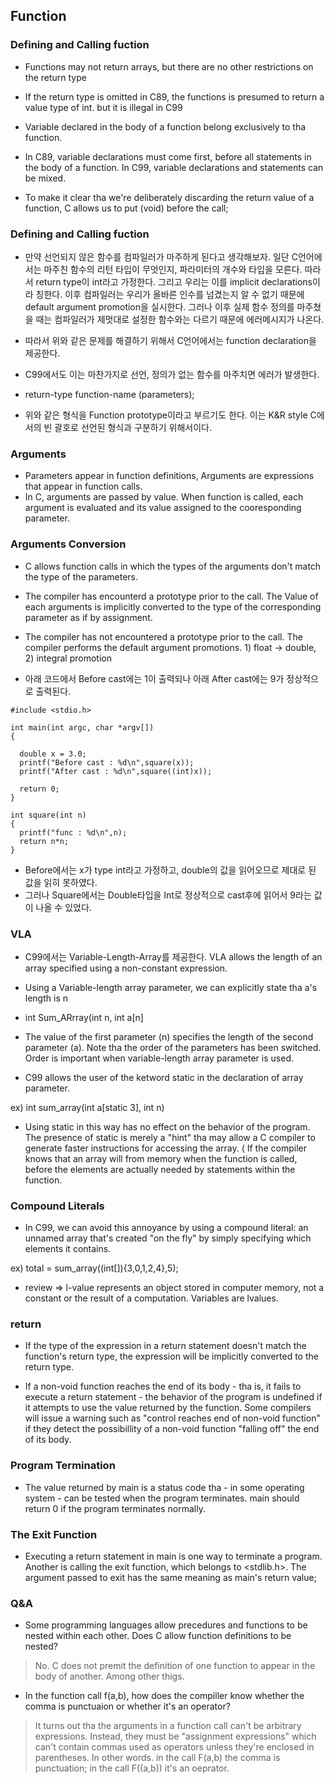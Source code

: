 ## Function ##

### Defining and Calling fuction ###

   - Functions may not return arrays, but there are no other restrictions on the return type
    
   - If the return type is omitted in C89, the functions is presumed to return a value type of int. but it is illegal in C99

   - Variable declared in the body of a function belong exclusively to tha function.

   - In C89, variable declarations must come first, before all statements in the body of a function. In C99, variable declarations and statements can be mixed.

   - To make it clear tha we're deliberately discarding the return value of a function, C allows us to put (void) before the call;

### Defining and Calling fuction ###

   - 만약 선언되지 않은 함수를 컴파일러가 마주하게 된다고 생각해보자. 일단 C언어에서는 마주친 함수의 리턴 타입이 무엇인지, 파라미터의 개수와 타입을 모른다. 따라서 return type이 int라고 가정한다. 그리고 우리는 이를 implicit declarations이라 칭한다. 이후 컴파일러는 우리가 올바른 인수를 넘겼는지 알 수 없기 때문에 default argument promotion을 실시한다. 그러나 이후 실제 함수 정의를 마주쳤을 때는 컴파일러가 제멋대로 설정한 함수와는 다르기 때문에 에러메시지가 나온다.

   - 따라서 위와 같은 문제를 해결하기 위해서 C언어에서는 function declaration을 제공한다.

   - C99에서도 이는 마찬가지로 선언, 정의가 없는 함수를 마주치면 에러가 발생한다.

   - return-type function-name (parameters);

   - 위와 같은 형식을 Function prototype이라고 부르기도 한다. 이는 K&R style C에서의 빈 괄호로 선언된 형식과 구분하기 위해서이다.

### Arguments ###

   - Parameters appear in function definitions, Arguments are expressions that appear in function calls.
   - In C, arguments are passed by value. When function is called, each argument is evaluated and its value assigned to the cooresponding parameter.
    

### Arguments Conversion ###

   - C allows function calls in which the types of the arguments don't match the type of the parameters.
   - The compiler has encounterd a prototype prior to the call. The Value of each arguments is implicitly converted to the type of the corresponding parameter as if by assignment.

   - The compiler has not encountered a prototype prior to the call. The compiler performs the default argument promotions. 1) float -> double, 2) integral promotion


   - 아래 코드에서 Before cast에는 1이 출력되나 아래 After cast에는 9가 정상적으로 출력된다. 


```
#include <stdio.h>

int main(int argc, char *argv[])
{
  
  double x = 3.0;
  printf("Before cast : %d\n",square(x));
  printf("After cast : %d\n",square((int)x));
  
  return 0;
}

int square(int n)
{
  printf("func : %d\n",n);
  return n*n;
}
``` 
  - Before에서는 x가 type int라고 가정하고, double의 값을 읽어오므로 제대로 된 값을 읽히 못하였다.
  - 그러나 Square에서는 Double타입을 Int로 정상적으로 cast후에 읽어서 9라는 값이 나올 수 있었다.

### VLA ###

   - C99에서는 Variable-Length-Array를 제공한다. VLA allows the length of an array specified using a non-constant expression.

   - Using a Variable-length array parameter, we can explicitly state tha a's length is n

   - int Sum_ARrray(int n, int a[n]

   - The value of the first parameter (n) specifies the length of the second parameter (a). Note tha the order of the parameters has been switched. Order is important when variable-length array parameter is used.

   - C99 allows the user of the ketword static in the declaration of array parameter.

   ex) int sum_array(int a[static 3], int n)

   - Using static in this way has no effect on the behavior of the program. The presence of static is merely a "hint" tha may allow a C compiler to generate faster instructions for accessing the array. ( If the compiler knows that an array will from memory when the function is called, before the elements are actually needed by statements within the function.

### Compound Literals ###

   - In C99, we can avoid this annoyance by using a compound literal: an unnamed array that's created "on the fly" by simply specifying which elements it contains.

   ex) total = sum_array((int[]){3,0,1,2,4},5);

   - review => l-value represents an object stored in computer memory, not a constant or the result of a computation. Variables are lvalues.


### return ###

   - If the type of the expression in a return statement doesn't match the function's return type, the expression will be implicitly converted to the return type.

   - If a non-void function reaches the end of its body - tha is, it fails to execute a return statement - the behavior of the program is undefined if it attempts to use the value returned by the function. Some compilers will issue a warning such as "control reaches end of non-void function" if they detect the possibillity of a non-void function "falling off" the end of its body.

### Program Termination ###

   - The value returned by main is a status code tha - in some operating system - can be tested when the program terminates. main should return 0 if the program terminates normally.

### The Exit Function ###

   - Executing a return statement in main is one way to terminate a program. Another is calling the exit function, which belongs to <stdlib.h>. The argument passed to exit has the same meaning as main's return value;

### Q&A ###

   - Some programming languages allow precedures and functions to be nested within each other. Does C allow function definitions to be nested?

   > No. C does not premit the definition of one function to appear in the body of another. Among other thigs.

   - In the function call f(a,b), how does the compiller know whether the comma is punctuaion or whether it's an operator?

   > It turns out tha the arguments in a function call can't be arbitrary expressions. Instead, they must be "assignment expressions" which can't contain commas used as operators unless they're enclosed in parentheses. In other words. in the call F(a,b) the comma is punctuation; in the call F((a,b)) it's an oeprator.
